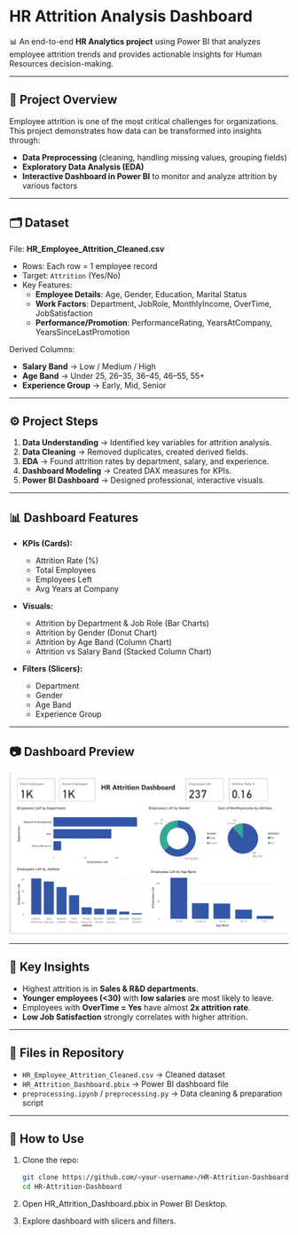 # HR Attrition Analysis Dashboard  

📊 An end-to-end **HR Analytics project** using Power BI that analyzes employee attrition trends and provides actionable insights for Human Resources decision-making.  

---

## 📌 Project Overview  
Employee attrition is one of the most critical challenges for organizations. This project demonstrates how data can be transformed into insights through:  

- **Data Preprocessing** (cleaning, handling missing values, grouping fields)  
- **Exploratory Data Analysis (EDA)**  
- **Interactive Dashboard in Power BI** to monitor and analyze attrition by various factors  

---

## 🗂️ Dataset  
File: **HR_Employee_Attrition_Cleaned.csv**  
- Rows: Each row = 1 employee record  
- Target: `Attrition` (Yes/No)  
- Key Features:  
  - **Employee Details**: Age, Gender, Education, Marital Status  
  - **Work Factors**: Department, JobRole, MonthlyIncome, OverTime, JobSatisfaction  
  - **Performance/Promotion**: PerformanceRating, YearsAtCompany, YearsSinceLastPromotion  

Derived Columns:  
- **Salary Band** → Low / Medium / High  
- **Age Band** → Under 25, 26–35, 36–45, 46–55, 55+  
- **Experience Group** → Early, Mid, Senior  

---

## ⚙️ Project Steps  
1. **Data Understanding** → Identified key variables for attrition analysis.  
2. **Data Cleaning** → Removed duplicates, created derived fields.  
3. **EDA** → Found attrition rates by department, salary, and experience.  
4. **Dashboard Modeling** → Created DAX measures for KPIs.  
5. **Power BI Dashboard** → Designed professional, interactive visuals.  

---

## 📊 Dashboard Features  
- **KPIs (Cards):**  
  - Attrition Rate (%)  
  - Total Employees  
  - Employees Left  
  - Avg Years at Company  

- **Visuals:**  
  - Attrition by Department & Job Role (Bar Charts)  
  - Attrition by Gender (Donut Chart)  
  - Attrition by Age Band (Column Chart)  
  - Attrition vs Salary Band (Stacked Column Chart)  

- **Filters (Slicers):**  
  - Department  
  - Gender  
  - Age Band  
  - Experience Group  

---
## 📷 Dashboard Preview  

![HR Attrition Dashboard](dashboard.png)

---

## 🔑 Key Insights  
- Highest attrition is in **Sales & R&D departments**.  
- **Younger employees (<30)** with **low salaries** are most likely to leave.  
- Employees with **OverTime = Yes** have almost **2x attrition rate**.  
- **Low Job Satisfaction** strongly correlates with higher attrition.  

---

## 📂 Files in Repository  
- `HR_Employee_Attrition_Cleaned.csv` → Cleaned dataset  
- `HR_Attrition_Dashboard.pbix` → Power BI dashboard file  
- `preprocessing.ipynb` / `preprocessing.py` → Data cleaning & preparation script  

---

## 📝 How to Use  
1. Clone the repo:  
   ```bash
   git clone https://github.com/<your-username>/HR-Attrition-Dashboard.git
   cd HR-Attrition-Dashboard

2. Open HR_Attrition_Dashboard.pbix in Power BI Desktop.

3. Explore dashboard with slicers and filters.

